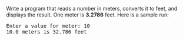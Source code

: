 Write a program that reads a number in meters, converts it to feet, and displays the result. One meter is **3.2786** feet. Here is a sample run:  
  
<pre>
Enter a value for meter: 10
10.0 meters is 32.786 feet
</pre>